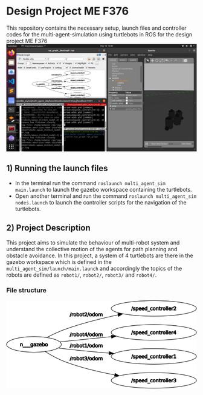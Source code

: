 # Design Project ME F376
This repository contains the necessary setup, launch files and controller codes for the multi-agent-simulation using turtlebots in ROS for the design project ME F376
![cover_image](https://github.com/AshwinC313/Design_Project_MEF376/blob/main/dop_ss1.png)

## 1) Running the launch files
* In the terminal run the command ``` roslaunch multi_agent_sim main.launch ``` to launch the gazebo workspace containing the turtlebots.
* Open another terminal and run the command ``` roslaunch multi_agent_sim nodes.launch ``` to launch the controller scripts for the navigation of the turtlebots.

## 2) Project Description
This project aims to simulate the behaviour of multi-robot system and understand the collective motion of the agents for path planning and obstacle avoidance. In this project, a system of 4 turtlebots are there in the gazebo workspace which is defined in the ``` multi_agent_sim/launch/main.launch ``` and accordingly the topics of the robots are defined as ```robot1/```, ```robot2/```, ```robot3/``` and  ```robot4/```.

###   File structure
![rqt_graph](https://github.com/AshwinC313/Design_Project_MEF376/blob/main/rqt_gragh1.png)

